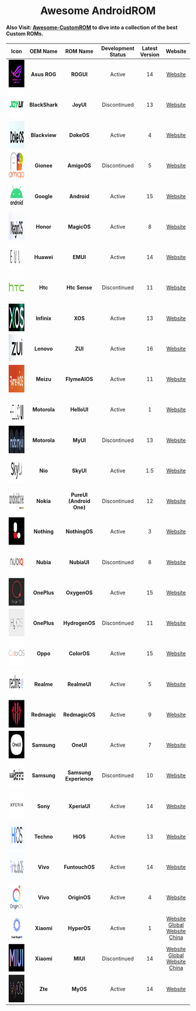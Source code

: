 <h1 align="center">Awesome AndroidROM</h1>

#### Also Visit: [Awesome-CustomROM](https://github.com/ImKKingshuk/Awesome-CustomROM) to dive into a collection of the best Custom ROMs.

|                         Icon                          |    OEM Name    |         ROM Name         | Development Status | Latest Version |                                           Website                                            |
| :---------------------------------------------------: | :------------: | :----------------------: | :----------------: | :------------: | :------------------------------------------------------------------------------------------: |
|       <img src="Icons/ROGUI.png"   height="75">       |  **Asus ROG**  |        **ROGUI**         |       Active       |       14       |                        [Website](https://www.asus.com/in/content/ui/)                        |
|       <img src="Icons/JoyUI.png"   height="75">       | **BlackShark** |        **JoyUI**         |    Discontinued    |       13       |                                         [Website]()                                          |
|      <img src="Icons/DokeOS.png"   height="75">       | **Blackview**  |        **DokeOS**        |       Active       |       4        |                          [Website](https://promo.blackview.hk/os3/)                          |
|      <img src="Icons/AmigoOS.png"   height="75">      |   **Gionee**   |       **AmigoOS**        |    Discontinued    |       5        |                                         [Website]()                                          |
|      <img src="Icons/Android.png"   height="75">      |   **Google**   |       **Android**        |       Active       |       15       |                  [Website](https://www.android.com/intl/en_in/android-14/)                   |
|      <img src="Icons/MagicOS.png"   height="75">      |   **Honor**    |       **MagicOS**        |       Active       |       8        |                        [Website](https://www.honor.com/in/magic-os/)                         |
|       <img src="Icons/EMUI.png"   height="75">        |   **Huawei**   |         **EMUI**         |       Active       |       14       |                      [Website](https://consumer.huawei.com/en/emui-13/)                      |
|     <img src="Icons/HtcSense.png"   height="75">      |    **Htc**     |      **Htc Sense**       |    Discontinued    |       11       |                  [Website](https://www.android.com/intl/en_in/android-14/)                   |
|        <img src="Icons/XOS.png"   height="75">        |  **Infinix**   |         **XOS**          |       Active       |       13       |                        [Website](https://www.infinixmobiles.in/xos/)                         |
|        <img src="Icons/ZUI.png"   height="75">        |   **Lenovo**   |         **ZUI**          |       Active       |       16       |                               [Website](https://m.zui.com/#/)                                |
|     <img src="Icons/FlymeAIOS.png"   height="75">     |   **Meizu**    |      **FlymeAIOS**       |       Active       |       11       |                            [Website](https://www.flyme.com/aios)                             |
|      <img src="Icons/HelloUI.png"   height="75">      |  **Motorola**  |       **HelloUI**        |       Active       |       1        |                          [Website](https://www.motorola.in/my-ux/p)                          |
|       <img src="Icons/MyUI.png"   height="75">        |  **Motorola**  |         **MyUI**         |    Discontinued    |       13       |                          [Website](https://www.motorola.in/my-ux/p)                          |
|       <img src="Icons/SkyUI.png"   height="75">       |    **Nio**     |        **SkyUI**         |       Active       |      1.5       |                              [Website](https://phone.nio.com/)                               |
|    <img src="Icons/AndroidOne.png"   height="75">     |   **Nokia**    | **PureUI (Android One)** |    Discontinued    |       12       |                           [Website](https://www.android.com/one/)                            |
|     <img src="Icons/NothingOS.png"   height="75">     |  **Nothing**   |      **NothingOS**       |       Active       |       3        |                                         [Website]()                                          |
|      <img src="Icons/NubiaUI.png"   height="75">      |   **Nubia**    |       **NubiaUI**        |    Discontinued    |       8        |                                         [Website]()                                          |
|     <img src="Icons/OxygenOS.png"   height="75">      |  **OnePlus**   |       **OxygenOS**       |       Active       |       15       |                         [Website](https://www.oneplus.in/oxygenos14)                         |
|    <img src="Icons/HydrogenOS.png"   height="75">     |  **OnePlus**   |      **HydrogenOS**      |    Discontinued    |       11       |                       [Website](https://www.oneplus.com/cn/hydrogenos)                       |
|      <img src="Icons/ColorOS.png"   height="75">      |    **Oppo**    |       **ColorOS**        |       Active       |       15       |                        [Website](https://www.oppo.com/en/coloros14/)                         |
|     <img src="Icons/RealmeUI.png"   height="75">      |   **Realme**   |       **RealmeUI**       |       Active       |       5        |                       [Website](https://www.realme.com/in/realme-ui-5)                       |
|    <img src="Icons/RedmagicOS.png"   height="75">     |  **Redmagic**  |      **RedmagicOS**      |       Active       |       9        |                                         [Website]()                                          |
|       <img src="Icons/OneUI.png"   height="75">       |  **Samsung**   |        **OneUI**         |       Active       |       7        |                        [Website](https://www.samsung.com/in/one-ui/)                         |
| <img src="Icons/SamsungExperience.png"   height="75"> |  **Samsung**   |  **Samsung Experience**  |    Discontinued    |       10       |                        [Website](https://www.samsung.com/in/one-ui/)                         |
|     <img src="Icons/XperiaUI.png"   height="75">      |    **Sony**    |       **XperiaUI**       |       Active       |       14       |                  [Website](https://www.android.com/intl/en_in/android-14/)                   |
|       <img src="Icons/HiOS.png"   height="75">        |   **Techno**   |         **HiOS**         |       Active       |       13       |                     [Website](https://www.tecno-mobile.com/hios-detail/)                     |
|    <img src="Icons/FuntouchOS.png"   height="75">     |    **Vivo**    |      **FuntouchOS**      |       Active       |       14       |                         [Website](https://www.vivo.com/in/funtouch)                          |
|     <img src="Icons/OriginOS.png"   height="75">      |    **Vivo**    |       **OriginOS**       |       Active       |       4        |                         [Website](https://www.vivo.com.cn/originos)                          |
|      <img src="Icons/HyperOS.png"   height="75">      |   **Xiaomi**   |       **HyperOS**        |       Active       |       1        | [Website Global](https://www.mi.com/global/hyperos) [Website China](https://hyperos.mi.com/) |
|       <img src="Icons/MIUI.png"   height="75">        |   **Xiaomi**   |         **MIUI**         |    Discontinued    |       14       |  [Website Global](https://www.mi.com/global/miui) [Website China](https://home.miui.com/14)  |
|       <img src="Icons/MyOS.png"   height="75">        |    **Zte**     |         **MyOS**         |       Active       |       14       |                        [Website](https://www.ztedevices.com/cn/myos/)                        |
